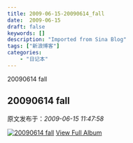 ```yaml
---
title: 2009-06-15-20090614_fall
date:  2009-06-15
draft: false
keywords: []
description: "Imported from Sina Blog"
tags: ["新浪博客"]
categories: 
    - "日记本"
---
```

20090614 fall
## 20090614 fall

 原文发布于：*2009-06-15 11:47:58*

[![20090614&nbsp;<wbr>fall](http://s9.sinaimg.cn/middle/6983393849da995a71fc8&amp;690)](http&#58;//cid-21498be546db23d6.skydrive.live.com/redir.aspx?page=browse&amp;resid=21498BE546DB23D6!1533&amp;ct=photos)
[
View Full Album](http&#58;//cid-21498be546db23d6.skydrive.live.com/redir.aspx?page=browse&amp;resid=21498BE546DB23D6!1533&amp;ct=photos)


